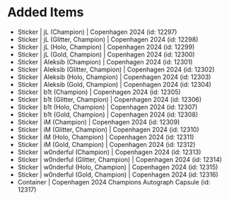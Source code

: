 # Added Items

* Sticker | jL (Champion) | Copenhagen 2024 (id: 12297)
* Sticker | jL (Glitter, Champion) | Copenhagen 2024 (id: 12298)
* Sticker | jL (Holo, Champion) | Copenhagen 2024 (id: 12299)
* Sticker | jL (Gold, Champion) | Copenhagen 2024 (id: 12300)
* Sticker | Aleksib (Champion) | Copenhagen 2024 (id: 12301)
* Sticker | Aleksib (Glitter, Champion) | Copenhagen 2024 (id: 12302)
* Sticker | Aleksib (Holo, Champion) | Copenhagen 2024 (id: 12303)
* Sticker | Aleksib (Gold, Champion) | Copenhagen 2024 (id: 12304)
* Sticker | b1t (Champion) | Copenhagen 2024 (id: 12305)
* Sticker | b1t (Glitter, Champion) | Copenhagen 2024 (id: 12306)
* Sticker | b1t (Holo, Champion) | Copenhagen 2024 (id: 12307)
* Sticker | b1t (Gold, Champion) | Copenhagen 2024 (id: 12308)
* Sticker | iM (Champion) | Copenhagen 2024 (id: 12309)
* Sticker | iM (Glitter, Champion) | Copenhagen 2024 (id: 12310)
* Sticker | iM (Holo, Champion) | Copenhagen 2024 (id: 12311)
* Sticker | iM (Gold, Champion) | Copenhagen 2024 (id: 12312)
* Sticker | w0nderful (Champion) | Copenhagen 2024 (id: 12313)
* Sticker | w0nderful (Glitter, Champion) | Copenhagen 2024 (id: 12314)
* Sticker | w0nderful (Holo, Champion) | Copenhagen 2024 (id: 12315)
* Sticker | w0nderful (Gold, Champion) | Copenhagen 2024 (id: 12316)
* Container | Copenhagen 2024 Champions Autograph Capsule (id: 12317)

